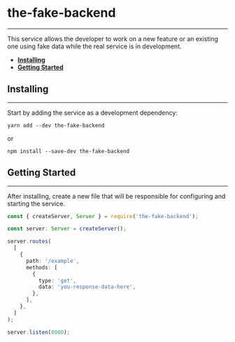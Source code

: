 # the-fake-backend
---

This service allows the developer to work on a new feature or an existing one using fake data while the real service is in development.

* [**Installing**](#installing)
* [**Getting Started**](#getting-started)

## Installing
---

Start by adding the service as a development dependency:

```
yarn add --dev the-fake-backend
```

or

```
npm install --save-dev the-fake-backend
```

## Getting Started
---

After installing, create a new file that will be responsible for configuring and starting the service.

```typescript
const { createServer, Server } = require('the-fake-backend');

const server: Server = createServer();

server.routes(
  [
    {
      path: '/example',
      methods: [
        {
          type: 'get',
          data: 'you-response-data-here',
        },
      ],
    },
  ]
);

server.listen(8080);
```
